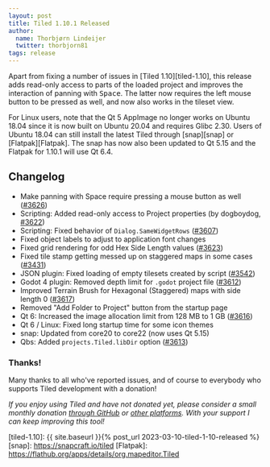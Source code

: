```yaml
---
layout: post
title: Tiled 1.10.1 Released
author:
  name: Thorbjørn Lindeijer
  twitter: thorbjorn81
tags: release
---
```


Apart from fixing a number of issues in [Tiled 1.10][tiled-1.10], this release
adds read-only access to parts of the loaded project and improves the
interaction of panning with <kbd>Space</kbd>. The latter now requires the left
mouse button to be pressed as well, and now also works in the tileset view.

For Linux users, note that the Qt 5 AppImage no longer works on Ubuntu 18.04
since it is now built on Ubuntu 20.04 and requires Glibc 2.30. Users of Ubuntu
18.04 can still install the latest Tiled through [snap][snap] or
[Flatpak][Flatpak]. The snap has now also been updated to Qt 5.15 and the
Flatpak for 1.10.1 will use Qt 6.4.

Changelog
---------

*   Make panning with Space require pressing a mouse button as well ([#3626](https://github.com/mapeditor/tiled/issues/3626))
*   Scripting: Added read-only access to Project properties (by dogboydog, [#3622](https://github.com/mapeditor/tiled/pull/3622))
*   Scripting: Fixed behavior of `Dialog.SameWidgetRows` ([#3607](https://github.com/mapeditor/tiled/issues/3607))
*   Fixed object labels to adjust to application font changes
*   Fixed grid rendering for odd Hex Side Length values ([#3623](https://github.com/mapeditor/tiled/issues/3623))
*   Fixed tile stamp getting messed up on staggered maps in some cases ([#3431](https://github.com/mapeditor/tiled/issues/3431))
*   JSON plugin: Fixed loading of empty tilesets created by script ([#3542](https://github.com/mapeditor/tiled/issues/3542))
*   Godot 4 plugin: Removed depth limit for `.godot` project file ([#3612](https://github.com/mapeditor/tiled/issues/3612))
*   Improved Terrain Brush for Hexagonal (Staggered) maps with side length 0 ([#3617](https://github.com/mapeditor/tiled/issues/3617))
*   Removed "Add Folder to Project" button from the startup page
*   Qt 6: Increased the image allocation limit from 128 MB to 1 GB ([#3616](https://github.com/mapeditor/tiled/issues/3616))
*   Qt 6 / Linux: Fixed long startup time for some icon themes
*   snap: Updated from core20 to core22 (now uses Qt 5.15)
*   Qbs: Added `projects.Tiled.libDir` option ([#3613](https://github.com/mapeditor/tiled/issues/3613))

### Thanks!

Many thanks to all who've reported issues, and of course to everybody who
supports Tiled development with a donation!

_If you enjoy using Tiled and have not donated yet, please consider a small monthly donation [through GitHub](https://github.com/sponsors/bjorn) or [other platforms](https://www.mapeditor.org/donate). With your support I can keep improving this tool!_

[tiled-1.10]: {{ site.baseurl }}{% post_url 2023-03-10-tiled-1-10-released %}
[snap]: https://snapcraft.io/tiled
[Flatpak]: https://flathub.org/apps/details/org.mapeditor.Tiled
